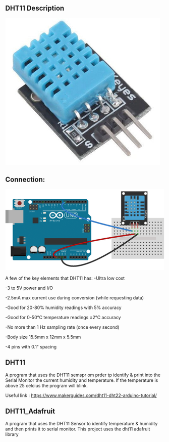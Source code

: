 DHT11 Description
--------------

![](https://raw.githubusercontent.com/AlexandrosPanag/My_Arduino_Projects/main/DHT11/DHT11.jpg)


Connection:
--------------

![](https://raw.githubusercontent.com/AlexandrosPanag/My_Arduino_Projects/main/DHT11/Connection.png)

A few of the key elements that DHT11 has:
-Ultra low cost


-3 to 5V power and I/O


-2.5mA max current use during conversion (while requesting data)


-Good for 20-80% humidity readings with 5% accuracy


-Good for 0-50°C temperature readings ±2°C accuracy


-No more than 1 Hz sampling rate (once every second)


-Body size 15.5mm x 12mm x 5.5mm


-4 pins with 0.1" spacing




DHT11
--------------


A program that uses the DHT11 semspr om prder tp identify & print into the Serial Monitor the current humidity and temperature.
If the temperature is above 25 celcius the program will blink.

Useful link : https://www.makerguides.com/dht11-dht22-arduino-tutorial/


DHT11_Adafruit
---------------

A program that uses the DHT11 Sensor to identify temperature & humidity and then prints it to serial monitor. This project uses the dht11 adafruit library

